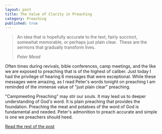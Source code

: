 ```yaml
---
layout: post
title: The Value of Clarity in Preaching
category: Preaching
published: true
---
```

> An idea that is hopefully accurate to the text, fairly succinct, somewhat memorable, or perhaps just plain clear.  These are the sermons that gradually transform lives.
>
><cite>Peter Mead</cite>

Often times during revivals, bible conferences, camp meetings, and the like we are exposed to preaching that is of the highest of caliber. Just today I had the privilege of hearing 6 messages that were exceptional. While these messages were amazing, as I read Peter's words tonight on preaching I am reminded of the immense value of "just plain clear" preaching.

"Campmeeting Preaching" may stir our souls. It may lead us to deeper understanding of God's word. It is plain preaching that provides the foundation. Preaching the meat and potatoes of the word of God is fundamental and needed. Peter's admonition to preach accurate and simple is one we preachers should heed.

<a href="http://biblicalpreaching.net/2008/08/05/its-a-good-idea-to-preach-a-good-idea/">Read the rest of the post</a>

